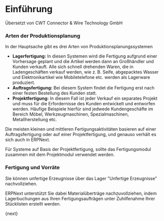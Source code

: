 # Einführung

<span class="text-muted contributed-by">Übersetzt von CWT Connector & Wire Technology GmbH</span> 

### Arten der Produktionsplanung

In der Hauptsache gibt es drei Arten von Produktionsplanungssystemen

* **Lagerfertigung:** In diesen Systemen wird die Fertigung aufgrund einer Vorhersage geplant und die Artikel werden dann an Großhändler und Kunden verkauft. Alle sich schnell drehenden Waren, die in Ladengeschäften verkauf werden, wie z. B. Seife, abgepacktes Wasser und Elektronikartikel wie Mobiletelefone etc. werden als Lagerware produziert.
* **Auftragsfertigung:** Bei diesem System findet die Fertigung erst nach einer festen Bestellung des Kunden statt.
* **Projektfertigung:** In diesem Fall ist jeder Verkauf ein separates Projekt und muss für die Erfordernisse des Kunden entwickelt und entworfen werden. Häufige Beispiele hierfür sind jedwede Kundengeschäfte im Bereich Möbel, Werkzeugmaschinen, Spezialmaschinen, Metallherstellung etc.

Die meisten kleinen und mittleren Fertigungsaktivitäten basieren auf einer Auftragsfertigung oder auf einer Projektfertigung, und genauso verhält es sich auch in ERPNext.

Für Systeme auf Basis der Projektfertigung, sollte das Fertigungsmodul zusammen mit dem Projektmodul verwendet werden.

### Fertigung und Vorräte

Sie können unfertige Erzeugnisse über das Lager "Unfertige Erzeugnisse" nachvollziehen.

ERPNext unterstützt Sie dabei Materialüberträge nachzuvollziehen, indem Lagerbuchungen aus Ihren Fertigungsaufträgen unter Zuhilfenahme Ihrer Stücklisten erstellt werden.

{next}
